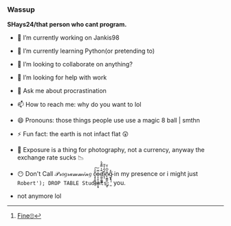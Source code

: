 ### Wassup


**SHays24/that person who cant program.**
- 🔭 I’m currently working on Jankis98
- 🌱 I’m currently learning Python(or pretending to)
- 👯 I’m looking to collaborate on anything?
- 🤔 I’m looking for help with work
- 💬 Ask me about procrastination
- 📫 How to reach me: why do you want to lol
- 😄 Pronouns: those things people use use a magic 8 ball | smthn
- ⚡ Fun fact: the earth is not infact flat 😲  
- 📸 Exposure is a thing for photography, not a currency, anyway the exchange rate sucks 📉

- 😶 Don't Call 𝒫𝓇𝑜𝑔𝓇𝒶𝓂𝓂𝒾𝓃𝑔 ç̵̞̯̱͍͕̄̑̉͠ͅͅo̵͕͎̭͎̗̻̝͙̟̿d̷͖̫̱̫̲̻͊̔̿͊̌̀̕ḯ̴̢̏̾̐͂ͅñ̴̢̫͇̼̠̤̦͖͎̆͆̇͛̋ĝ̴͓̽͘ͅ  in my presence or i might just ```Robert'); DROP TABLE Students;```[^1] you.
- not anymore lol

[^1]:[Fine🙄](https://xkcd.com/327/)
